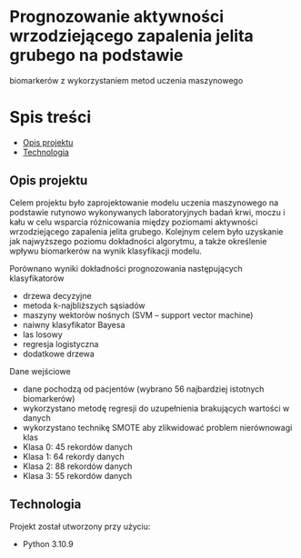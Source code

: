 # Prognozowanie aktywności wrzodziejącego zapalenia jelita grubego na podstawie
biomarkerów z wykorzystaniem metod uczenia maszynowego
# Spis treści
* [Opis projektu](#opis-projektu)
* [Technologia](#technologia)

## Opis projektu
Celem projektu było zaprojektowanie modelu uczenia maszynowego na podstawie rutynowo wykonywanych laboratoryjnych badań krwi, moczu i kału w celu wsparcia różnicowania między poziomami aktywności wrzodziejącego zapalenia jelita grubego. 
Kolejnym celem było uzyskanie jak najwyższego poziomu dokładności algorytmu, a także określenie wpływu biomarkerów na wynik klasyfikacji modelu.

Porównano wyniki dokładności prognozowania następujących klasyfikatorów
* drzewa decyzyjne
* metoda k-najbliższych sąsiadów
* maszyny wektorów nośnych (SVM – support vector machine)
* naiwny klasyfikator Bayesa
* las losowy
* regresja logistyczna
* dodatkowe drzewa
	
Dane wejściowe
* dane pochodzą od pacjentów (wybrano 56 najbardziej istotnych biomarkerów)
* wykorzystano metodę regresji do uzupełnienia brakujących wartości w danych
* wykorzystano technikę SMOTE aby zlikwidować problem nierównowagi klas
 * Klasa 0: 45 rekordów danych
 * Klasa 1: 64 rekordy danych
 * Klasa 2: 88 rekordów danych
 * Klasa 3: 55 rekordów danych
## Technologia
Projekt został utworzony przy użyciu:
* Python 3.10.9
